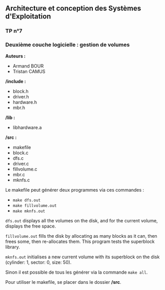 ## Architecture et conception des Systèmes d'Exploitation
### TP n°7
### Deuxième couche logicielle : gestion de volumes

**Auteurs :**
* Armand BOUR
* Tristan CAMUS

**/include :**
* block.h
* driver.h
* hardware.h
* mbr.h

**/lib :**
* libhardware.a

**/src :**
* makefile
* block.c
* dfs.c
* driver.c
* fillvolume.c
* mbr.c
* mknfs.c

Le makefile peut générer deux programmes via ces commandes :
* `make dfs.out`
* `make fillvolume.out`
* `make mknfs.out`

`dfs.out` displays all the volumes on the disk, and for the current volume, displays the free space.

`fillvolume.out` fills the disk by allocating as many blocks as it can, then frees some, then re-allocates them. This program tests the superblock library.

`mknfs.out` initialises a new current volume with its superblock on the disk (cylinder: 1, sector: 0, size: 50).

Sinon il est possible de tous les générer via la commande `make all`.

Pour utiliser le makefile, se placer dans le dossier **/src**.
